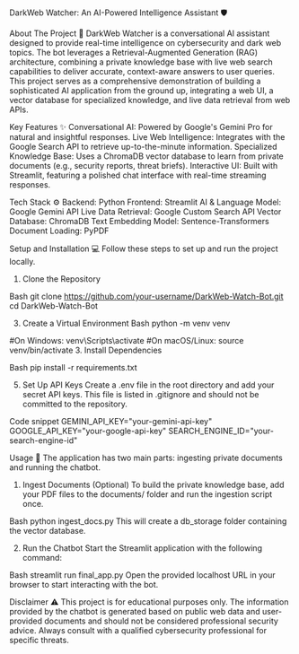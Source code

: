 DarkWeb Watcher: An AI-Powered Intelligence Assistant 🛡️

About The Project 🚀
DarkWeb Watcher is a conversational AI assistant designed to provide real-time intelligence on cybersecurity and dark web topics. The bot leverages a Retrieval-Augmented Generation (RAG) architecture, combining a private knowledge base with live web search capabilities to deliver accurate, context-aware answers to user queries.
This project serves as a comprehensive demonstration of building a sophisticated AI application from the ground up, integrating a web UI, a vector database for specialized knowledge, and live data retrieval from web APIs.

Key Features ✨
Conversational AI: Powered by Google's Gemini Pro for natural and insightful responses.
Live Web Intelligence: Integrates with the Google Search API to retrieve up-to-the-minute information.
Specialized Knowledge Base: Uses a ChromaDB vector database to learn from private documents (e.g., security reports, threat briefs).
Interactive UI: Built with Streamlit, featuring a polished chat interface with real-time streaming responses.

Tech Stack ⚙️
Backend: Python
Frontend: Streamlit
AI & Language Model: Google Gemini API
Live Data Retrieval: Google Custom Search API
Vector Database: ChromaDB
Text Embedding Model: Sentence-Transformers
Document Loading: PyPDF

Setup and Installation 💻
Follow these steps to set up and run the project locally.
1. Clone the Repository
   
Bash
git clone https://github.com/your-username/DarkWeb-Watch-Bot.git
cd DarkWeb-Watch-Bot

3. Create a Virtual Environment
Bash
python -m venv venv

#On Windows: venv\Scripts\activate
#On macOS/Linux: source venv/bin/activate
3. Install Dependencies
   
Bash
pip install -r requirements.txt

5. Set Up API Keys
Create a .env file in the root directory and add your secret API keys. This file is listed in .gitignore and should not be committed to the repository.

Code snippet
GEMINI_API_KEY="your-gemini-api-key"
GOOGLE_API_KEY="your-google-api-key"
SEARCH_ENGINE_ID="your-search-engine-id"

Usage 📖
The application has two main parts: ingesting private documents and running the chatbot.
1. Ingest Documents (Optional)
To build the private knowledge base, add your PDF files to the documents/ folder and run the ingestion script once.

Bash
python ingest_docs.py
This will create a db_storage folder containing the vector database.

2. Run the Chatbot
Start the Streamlit application with the following command:

Bash
streamlit run final_app.py
Open the provided localhost URL in your browser to start interacting with the bot.

Disclaimer ⚠️
This project is for educational purposes only. The information provided by the chatbot is generated based on public web data and user-provided documents and should not be considered professional security advice. Always consult with a qualified cybersecurity professional for specific threats.
